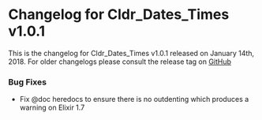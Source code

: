 # Changelog for Cldr_Dates_Times v1.0.1

This is the changelog for Cldr_Dates_Times v1.0.1 released on January 14th, 2018.  For older changelogs please consult the release tag on [GitHub](https://github.com/kipcole9/cldr_dates_times/tags)

### Bug Fixes

* Fix @doc heredocs to ensure there is no outdenting which produces a warning on Elixir 1.7
